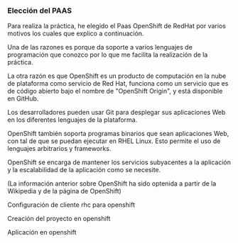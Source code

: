 ### Elección del PAAS

Para realiza la práctica, he elegido el Paas OpenShift de RedHat por varios motivos los cuales que explico a continuación.

Una de las razones es porque da soporte a varios lenguajes de programación que conozco por lo que me facilita la realización de la práctica.

La otra razón es que OpenShift es un producto de computación en la nube de plataforma como servicio de Red Hat, funciona como un servicio que es de código abierto bajo el nombre de "OpenShift Origin", y está disponible en GitHub.

Los desarrolladores pueden usar Git para desplegar sus aplicaciones Web en los diferentes lenguajes de la plataforma.

OpenShift también soporta programas binarios que sean aplicaciones Web, con tal de que se puedan ejecutar en RHEL Linux. Esto permite el uso de lenguajes arbitrarios y frameworks.

OpenShift se encarga de mantener los servicios subyacentes a la aplicación y la escalabilidad de la aplicación como se necesite.

(La información anterior sobre OpenShift ha sido optenida a partir de la Wikipedia y de la página de OpenShift)

Configuración de cliente rhc para openshift



Creación del proyecto en openshift



Aplicación en openshift
